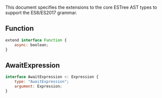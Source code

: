 This document specifies the extensions to the core ESTree AST types to support the ES8/ES2017 grammar.

## Function

```js
extend interface Function {
    async: boolean;
}
```

## AwaitExpression

```js
interface AwaitExpression <: Expression {
    type: "AwaitExpression";
    argument: Expression;
}
```
